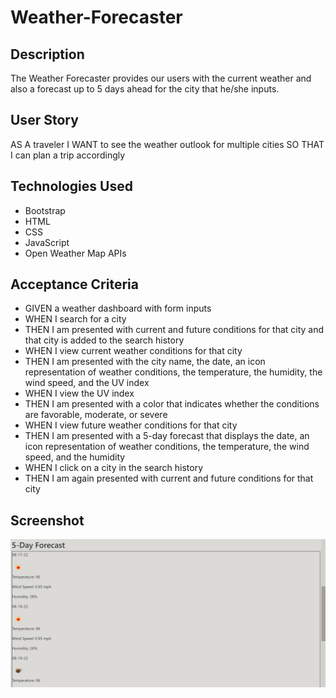 # Weather-Forecaster

## Description
The Weather Forecaster provides our users with the current weather and also a forecast up to 5 days ahead for the city that he/she inputs.

## User Story
AS A traveler
I WANT to see the weather outlook for multiple cities
SO THAT I can plan a trip accordingly

## Technologies Used
-   Bootstrap
-   HTML
-   CSS
-   JavaScript
-   Open Weather Map APIs

## Acceptance Criteria
-   GIVEN a weather dashboard with form inputs
-   WHEN I search for a city
-   THEN I am presented with current and future conditions for that city and that city is added to the search history
-   WHEN I view current weather conditions for that city
-   THEN I am presented with the city name, the date, an icon representation of weather conditions, the temperature, the humidity, the wind speed, and the UV index
-   WHEN I view the UV index
-   THEN I am presented with a color that indicates whether the conditions are favorable, moderate, or severe
-   WHEN I view future weather conditions for that city
-   THEN I am presented with a 5-day forecast that displays the date, an icon representation of weather conditions, the temperature, the wind speed, and the humidity
-   WHEN I click on a city in the search history
-   THEN I am again presented with current and future conditions for that city

## Screenshot

![](Screenshot.png)